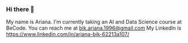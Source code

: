 ### Hi there 👋

My name is Ariana.
I'm currently taking an AI and Data Science course at BeCode.
You can reach me at bik.ariana.1996@gmail.com
My LinkedIn is https://www.linkedin.com/in/ariana-bik-62213a107/
<!--
**ArianaBik96/ArianaBik96** is a ✨ _special_ ✨ repository because its `README.md` (this file) appears on your GitHub profile.

Here are some ideas to get you started:

- 🔭 I’m currently working on ...
- 🌱 I’m currently learning ...
- 👯 I’m looking to collaborate on ...
- 🤔 I’m looking for help with ...
- 💬 Ask me about ...
- 📫 How to reach me: ...
- 😄 Pronouns: ...
- ⚡ Fun fact: ...
-->
